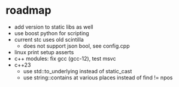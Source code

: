 # roadmap
- add version to static libs as well
- use boost python for scripting
- current stc uses old scintilla
  - does not support json bool, see config.cpp
- linux print setup asserts
- c++ modules: fix gcc (gcc-12), test msvc
- c++23
  - use std::to_underlying instead of static_cast
  - use string::contains at various places instead of find != npos
